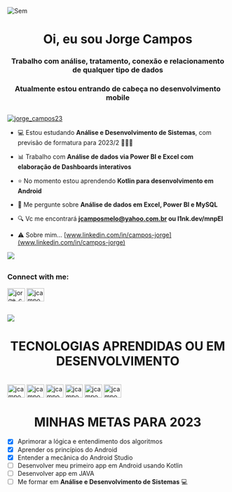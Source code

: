 ![Sem](https://user-images.githubusercontent.com/101723959/211382823-646375b5-d64d-4bff-8636-48dc699ae13f.jpg)
<h1 align="center">Oi, eu sou Jorge Campos</h1>
<h3 align="center">Trabalho com análise, tratamento, conexão e relacionamento de qualquer tipo de dados</h3>
<h3 align="center">Atualmente estou entrando de cabeça no desenvolvimento mobile</h3>

##

<p align="left"> <a href="https://twitter.com/jorge_campos23" target="blank"><img src="https://img.shields.io/twitter/follow/jorge_campos23?logo=twitter&style=for-the-badge" alt="jorge_campos23" /></a> </p>

- 💻 Estou estudando **Análise e Desenvolvimento de Sistemas**, com previsão de formatura para 2023/2 🎉🎉🎉

- 📊 Trabalho com **Análise de dados via Power BI e Excel com elaboração de Dashboards interativos**

- ⭐ No momento estou aprendendo **Kotlin para desenvolvimento em Android**

- 💬 Me pergunte sobre **Análise de dados em Excel, Power BI e MySQL**

- 🔍 Vc me encontrará **jcamposmelo@yahoo.com.br ou l1nk.dev/mnpEI**

- ⚠ Sobre mim... [www.linkedin.com/in/campos-jorge](www.linkedin.com/in/campos-jorge)

<a href="br.qr-code-generator.com/a1/?gclid=CjwKCAiAzp6eBhByEiwA_gGq5Hbym8hjaUN_4p0PxVPB_EzP_ZMHhRbDaLd44ztzKiGuBuHF3vOiFxoCFwUQAvD_BwE&campaignid=11082198388&adgroupid=108043711905&cpid=7e7f773b-20c7-4e2f-b98e-5f408136bd9b&gclid=CjwKCAiAzp6eBhByEiwA_gGq5Hbym8hjaUN_4p0PxVPB_EzP_ZMHhRbDaLd44ztzKiGuBuHF3vOiFxoCFwUQAvD_BwE" border="0" style="cursor:default" rel="nofollow"><img src="https://chart.googleapis.com/chart?cht=qr&chl=https%3A%2F%2Fgithub.com%2Fjcamposmelo%2Fjcamposmelo%2Fedit%2Fmain%2FREADME.md&chs=180x180&choe=UTF-8&chld=L|2"></a>

##

<h3 align="left">Connect with me:</h3>
<p align="left">
<a href="https://twitter.com/jorge_campos23" target="blank"><img align="center" src="https://raw.githubusercontent.com/rahuldkjain/github-profile-readme-generator/master/src/images/icons/Social/twitter.svg" alt="jorge_campos23" height="30" width="40" /></a>
<a href="https://instagram.com/jcamposmelo_23" target="blank"><img align="center" src="https://raw.githubusercontent.com/rahuldkjain/github-profile-readme-generator/master/src/images/icons/Social/instagram.svg" alt="jcamposmelo_23" height="30" width="40" /></a>
</p>

##

<picture>
<source 
  srcset="https://github-readme-stats.vercel.app/api?username=jcamposmelo&show_icons=true&theme=dark"
  media="(prefers-color-scheme: dark)"
/>
<source
  srcset="https://github-readme-stats.vercel.app/api?username=jcamposmelo&show_icons=true"
  media="(prefers-color-scheme: light), (prefers-color-scheme: no-preference)"
/>
<img src="https://github-readme-stats.vercel.app/api?username=jcamposmelo&show_icons=true" />
</picture>

##

<h1 align="center"> TECNOLOGIAS APRENDIDAS OU EM DESENVOLVIMENTO </h1>

</div>
<div style="display: inline_block"><br>
   <img align="center" alt="jcamposmelo-MySQL" height="30" width="40" src="https://cdn.jsdelivr.net/gh/devicons/devicon/icons/mysql/mysql-original-wordmark.svg">
  <img align="center" alt="jcamposmelo-AndroidStudio" height="30" width="40" src="https://cdn.jsdelivr.net/gh/devicons/devicon/icons/androidstudio/androidstudio-original.svg">
  <img align="center" alt="jcamposmelo-Kotlin" height="30" width="40" src="https://cdn.jsdelivr.net/gh/devicons/devicon/icons/kotlin/kotlin-original.svg">
  <img align="center" alt="jcamposmelo-Java" height="30" width="40" src="https://cdn.jsdelivr.net/gh/devicons/devicon/icons/java/java-original.svg">
   <img align="center" alt="jcamposmelo-Intellij" height="30" width="40" src="https://cdn.jsdelivr.net/gh/devicons/devicon/icons/intellij/intellij-original.svg">
  <img align="center" alt="jcamposmelo-Photoshop" height="30" width="40" src="https://cdn.jsdelivr.net/gh/devicons/devicon/icons/photoshop/photoshop-plain.svg">
</div>

##


<h1 align="center"> MINHAS METAS PARA 2023 </h1>

- [x] Aprimorar a lógica e entendimento dos algoritmos
- [x] Aprender os princípios do Android
- [x] Entender a mecânica do Android Studio
- [ ] Desenvolver meu primeiro app em Android usando Kotlin
- [ ] Desenvolver app em JAVA
- [ ] Me formar em **Análise e Desenvolvimento de Sistemas** 💻

##


